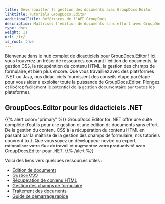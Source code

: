 ```yaml
---
title: Déverrouiller la gestion des documents avec GroupDocs.Editor
linktitle: Tutoriels GroupDocs.Editor
additionalTitle: Références de l'API GroupDocs
description: Maîtrisez l'édition de documents sans effort avec GroupDocs.Editor pour .NET et Java. Rationalisez le flux de travail, gérez les CSS, récupérez du contenu HTML et bien plus encore !
type: docs
weight: 11
url: /fr/
is_root: true
---
```


Bienvenue dans le hub complet de didacticiels pour GroupDocs.Editor ! Ici, vous trouverez un trésor de ressources couvrant l'édition de documents, la gestion CSS, la récupération de contenu HTML, la gestion des champs de formulaire, et bien plus encore. Que vous travailliez avec des plateformes .NET ou Java, nos didacticiels fournissent des conseils étape par étape pour vous aider à exploiter toute la puissance de GroupDocs.Editor. Plongez et libérez facilement le potentiel de la gestion documentaire sur toutes les plateformes.


## GroupDocs.Editor pour les didacticiels .NET
{{% alert color="primary" %}}
GroupDocs.Editor for .NET offre une suite complète d'outils pour une gestion et une édition de documents sans effort. De la gestion du contenu CSS à la récupération du contenu HTML en passant par la maîtrise de la gestion des champs de formulaire, nos tutoriels couvrent tout. Que vous soyez un développeur novice ou expert, rationalisez votre flux de travail et augmentez votre productivité avec GroupDocs.Editor pour .NET.
{{% /alert %}}

Voici des liens vers quelques ressources utiles :
 
- [Édition de documents](./net/document-editing/)
- [Gestion CSS](./net/css-handling/)
- [Récupération de contenu HTML](./net/html-content-retrieval/)
- [Gestion des champs de formulaire](./net/form-field-management/)
- [Traitement des documents](./net/document-processing/)
- [Guide de démarrage rapide](./net/quick-start-guide/)